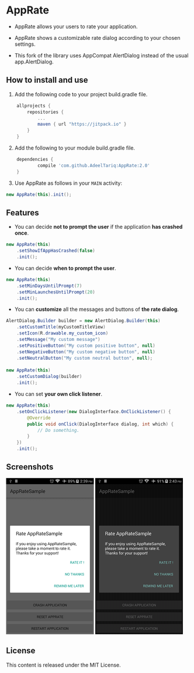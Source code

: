 AppRate
=======

* AppRate allows your users to rate your application.

* AppRate shows a customizable rate dialog according to your chosen settings.

* This fork of the library uses AppCompat AlertDialog instead of the usual app.AlertDialog.

How to install and use
----------------------

1. Add the following code to your project build.gradle file.

```gradle
	allprojects {
		repositories {
			...
			maven { url "https://jitpack.io" }
		}
	}
```

2. Add the following to your module build.gradle file.

```gradle
	dependencies {
	        compile 'com.github.AdeelTariq:AppRate:2.0'
	}
```


3. Use AppRate as follows in your `MAIN` activity: 

```java
new AppRate(this).init();
```

Features
--------

* You can decide **not to prompt the user** if the application **has crashed once**.

```java
new AppRate(this)
	.setShowIfAppHasCrashed(false)
	.init();
```

* You can decide **when to prompt the user**.

```java
new AppRate(this)
	.setMinDaysUntilPrompt(7)
	.setMinLaunchesUntilPrompt(20)
	.init();
```

* You can **customize** all the messages and buttons of **the rate dialog**.

```java
AlertDialog.Builder builder = new AlertDialog.Builder(this)
	.setCustomTitle(myCustomTitleView)
	.setIcon(R.drawable.my_custom_icon)
	.setMessage("My custom message")
	.setPositiveButton("My custom positive button", null)
	.setNegativeButton("My custom negative button", null)
	.setNeutralButton("My custom neutral button", null);

new AppRate(this)
	.setCustomDialog(builder)
	.init();
```

* You can set **your own click listener**.

```java
new AppRate(this)
	.setOnClickListener(new DialogInterface.OnClickListener() {
		@Override
		public void onClick(DialogInterface dialog, int which) {
			// Do something.
		}
	})
	.init();
```

Screenshots
-----------

![Screenshot 1](AppRateScreenshots/device-2016-01-05-143904.png "Screenshot 1")
![Screenshot 2](AppRateScreenshots/device-2016-01-05-144324.png "Screenshot 2")

License
-------

This content is released under the MIT License.
